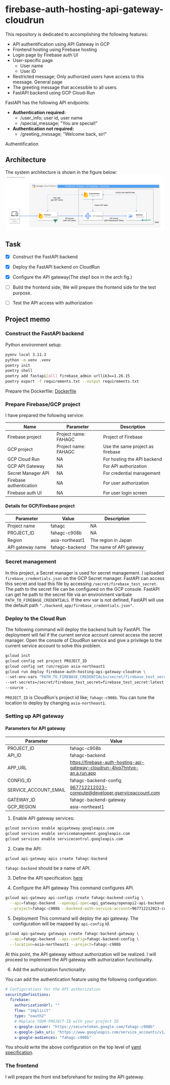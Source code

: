 # firebase-auth-hosting-api-gateway-cloudrun

This repository is dedicated to accomplishing the following features:

- API authentification using API Gateway in GCP
- Frontend hosting using Firebase hosting
- Login page by Firebase auth UI
- User-specific page
    - User name
    - User ID
- Restricted message; Only authorized users have access to this message.
  General page
- The greeting message that accessible to all users.
- FastAPI backend using GCP Cloud-Run

FastAPI has the following API endpoints:

- **Authentication required:**
    - /user_info; user id, user name
    - /special_message; "You are special!"
- **Authentication not required:**
    - /greeting_message; "Welcome back, sir!"

Authentification

## Architecture

The system architecture is shown in the figure below:
![fig](docs/arch_design.drawio.png)

## Task

- [x] Construct the FastAPI backend
- [x] Deploy the FastAPI backend on CloudRun
- [x] Configure the API gateway(The step1 box in the arch fig.)
- [ ] Build the frontend side; We will prepare the frontend side for the test purpose.
- [ ] Test the API access with authorization


## Project memo

### Construct the FastAPI backend

Python environment setup:

```bash
pyenv local 3.11.3
python -m venv .venv
poetry init
poetry shell
poetry add fastapi[all] firebase_admin urllib3==1.26.15
poetry export -f requirements.txt --output requirements.txt
```

Prepare the Dockerfile: [Dockerfile](./Dockerfile)

### Prepare Firebase/GCP project

I have prepared the following service:

| Name                    | Parameter            | Description                      |
|-------------------------|----------------------|----------------------------------|
| Firebase project        | Project name: FAHAGC | Project of Firebase              |
| GCP project             | Project name: FAHAGC | Use the same project as firebase |
| GCP Cloud Run           | NA                   | For hosting the API backend      |
| GCP API Gateway         | NA                   | For API authorization            |
| Secret Manager API      | NA                   | For credential management        |
| Firebase authentication | NA                   | For user authorization           |
| Firebase auth UI        | NA                   | For user login screen            |

#### Details for GCP/Firebase project

| Parameter        | Value           | Description             |
|------------------|-----------------|-------------------------|
| Project name     | fahagc          | NA                      |
| PROJECT_ID       | fahagc-c908b    | NA                      |
| Region           | asia-northeast1 | The region in Japan     |
| API gateway name | fahagc-backend  | The name of API gateway |

### Secret management

In this project, a Secret manager is used for secret management.
I uploaded `firebase_credentials.json` on the GCP Secret manager. FastAPI can access this secret and load this file by
accessing `/secret/firebase_test_secret`.
The path to the secret file can be configured on the GCP console.
FastAPI can get he path to the secret file via an environment varibale `PATH_TO_FIREBASE_CREDENTIALS`. If the env var is
not defined, FastAPI will use the default path `"./backend_app/firebase_credentials.json"`.

### Deploy to the Cloud Run

The following command will deploy the backend built by FastAPI.
The deployment will fail if the current service account cannot access the secret manager.
Open the console of CloudRun service and give a privilege to the current service account to solve this problem.

```bash
gcloud init
gcloud config set project PROJECT_ID
gcloud config set run/region asia-northeast1
gcloud run deploy firebase-auth-hosting-api-gateway-cloudrun \
--set-env-vars "PATH_TO_FIREBASE_CREDENTIALS=/secret/firebase_test_secret" \
--set-secrets=/secret/firebase_test_secret=firebase_test_secret:latest \
--source .
```

`PROJECT_ID` is CloudRun's project id like; `fahagc-c908b`.
You can tune the location to deploy by changing `asia-northeast1`.

### Setting up API gateway

#### Parameters for API gateway

| Parameter             | Value                                                                      |
|-----------------------|----------------------------------------------------------------------------|
| PROJECT_ID            | fahagc-c908b                                                               |
| API_ID                | fahagc-backend                                                             |
| APP_URL               | https://firebase-auth-hosting-api-gateway-cloudrun-4lvq7hntvq-an.a.run.app |
| CONFIG_ID             | fahagc-backend-config                                                      |
| SERVICE_ACCOUNT_EMAIL | 967712212023-compute@developer.gserviceaccount.com                         |
| GATEWAY_ID            | fahagc-backend-gateway                                                     |
| GCP_REGION            | asia-northeast1                                                            |

1. Enable API gateway services:

```bash
gcloud services enable apigateway.googleapis.com
gcloud services enable servicemanagement.googleapis.com
gcloud services enable servicecontrol.googleapis.com
```

2. Crate the API:

```bash
gcloud api-gateway apis create fahagc-backend
```

`fahagc-backend` should be a name of API.

3. Define the API specification:
   [here](api_gateway/openapi2-api-backend.yaml)


4. Configure the API gateway
   This command configures API.

```bash
gcloud api-gateway api-configs create fahagc-backend-config \
  --api=fahagc-backend --openapi-spec=api_gateway/openapi2-api-backend.yaml \
  --project=fahagc-c908b --backend-auth-service-account=967712212023-compute@developer.gserviceaccount.com
```

5. Deployment
This command will deploy the api gateway. The configuration will be mapped by `api-config` id.
```bash
gcloud api-gateway gateways create fahagc-backend-gateway \
  --api=fahagc-backend --api-config=fahagc-backend-config \
  --location=asia-northeast1 --project=fahagc-c908b
```

At this point, the API gateway without authorization will be realized.
I will proceed to implement the API gateway with authorization functionality.

6. Add the authorization functionality:

You can add the authentication feature using the following configuration:
```yaml
# Configurations for the API authorization
securityDefinitions:
  firebase:
    authorizationUrl: ""
    flow: "implicit"
    type: "oauth2"
    # Replace YOUR-PROJECT-ID with your project ID
    x-google-issuer: "https://securetoken.google.com/fahagc-c908b"
    x-google-jwks_uri: "https://www.googleapis.com/service_accounts/v1/metadata/x509/securetoken@system.gserviceaccount.com"
    x-google-audiences: "fahagc-c908b"
```

You should write the above configuration on the top level of [yaml specification](api_gateway/openapi2-api-backend.yaml).

### The frontend
I will prepare the front end beforehand for testing the API gateway.








